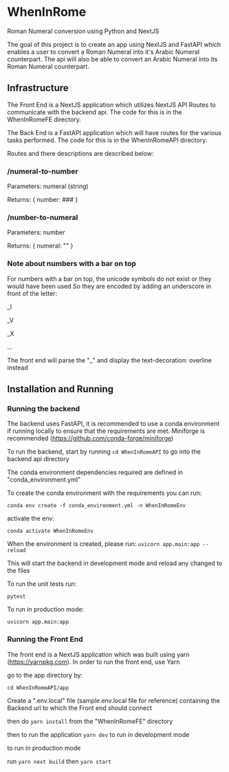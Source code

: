 # WhenInRome
Roman Numeral conversion using Python and NextJS

The goal of this project is to create an app using NextJS and FastAPI which enables a user to convert a Roman Numeral into it's Arabic Numeral counterpart. The api will also be able to convert an Arabic Numeral into its Roman Numeral counterpart.



## Infrastructure

The Front End is a NextJS application which utilizes NextJS API Routes to communicate with the backend api. The code for this is in the WhenInRomeFE directory.

The Back End is a FastAPI application which will have routes for the various tasks performed. The code for this is in the WhenInRomeAPI directory.

Routes and there descriptions are described below:
### /numeral-to-number
Parameters: numeral (string)

Returns: {
    number: ###
}

### /number-to-numeral
Parameters: number

Returns: {
    numeral: ""
}

### Note about numbers with a bar on top

For numbers with a bar on top, the unicode symbols do not exist or they would have been used
So they are encoded by adding an underscore in front of the letter:

_I

_V

_X

...

The front end will parse the "_" and display the text-decoration: overline instead

## Installation and Running

### Running the backend
The backend uses FastAPI, it is recommended to use a conda environment if running locally to ensure that the requirements are met. Miniforge is recommended (https://github.com/conda-forge/miniforge)

To run the backend, start by running `cd WhenInRomeAPI` to go into the backend api directory

The conda environment dependencies required are defined in "conda_environment.yml"

To create the conda environment with the requirements you can run:

`conda env create -f conda_environment.yml -n WhenInRomeEnv`

activate the env:

`conda activate WhenInRomeEnv`

When the environment is created, please run:
`uvicorn app.main:app --reload`

This will start the backend in development mode and reload any changed to the files

To run the unit tests run:

`pytest`

To run in production mode:

`uvicorn app.main:app`

### Running the Front End

The front end is a NextJS application which was built using yarn (https://yarnpkg.com).
In order to run the front end, use Yarn

go to the app directory by:

`cd WhenInRomeAPI/app`

Create a ".env.local" file (sample.env.local file for reference) containing the Backend url to which the Front end should connect

then do `yarn install` from the "WhenInRomeFE" directory

then to run the application `yarn dev` to run in development mode

to run in production mode

run `yarn next build`
then `yarn start`